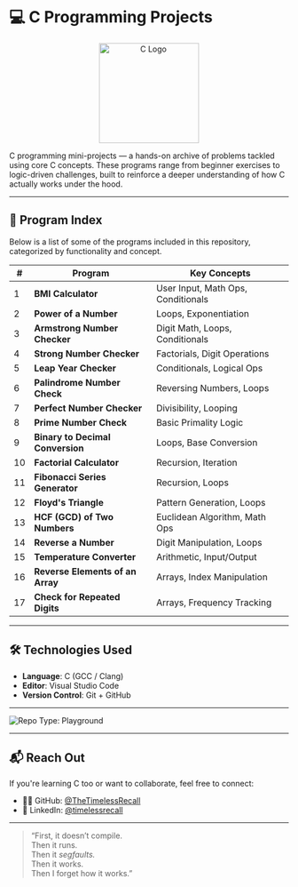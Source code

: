 # 💻 C Programming Projects

<div align="center">
  <img src="https://upload.wikimedia.org/wikipedia/commons/1/19/C_Logo.png" alt="C Logo" width="180">
</div>

C programming mini-projects — a hands-on archive of problems tackled using core C concepts. These programs range from beginner exercises to logic-driven challenges, built to reinforce a deeper understanding of how C actually works under the hood.

---

## 📂 Program Index

Below is a list of some of the programs included in this repository, categorized by functionality and concept.

| #  | Program                                 | Key Concepts                                   |
|----|-----------------------------------------|------------------------------------------------|
| 1  | **BMI Calculator**                      | User Input, Math Ops, Conditionals             |
| 2  | **Power of a Number**                   | Loops, Exponentiation                          |
| 3  | **Armstrong Number Checker**            | Digit Math, Loops, Conditionals                |
| 4  | **Strong Number Checker**               | Factorials, Digit Operations                   |
| 5  | **Leap Year Checker**                   | Conditionals, Logical Ops                      |
| 6  | **Palindrome Number Check**             | Reversing Numbers, Loops                       |
| 7  | **Perfect Number Checker**              | Divisibility, Looping                          |
| 8  | **Prime Number Check**                  | Basic Primality Logic                          |
| 9  | **Binary to Decimal Conversion**        | Loops, Base Conversion                         |
| 10 | **Factorial Calculator**                | Recursion, Iteration                           |
| 11 | **Fibonacci Series Generator**          | Recursion, Loops                               |
| 12 | **Floyd's Triangle**                    | Pattern Generation, Loops                      |
| 13 | **HCF (GCD) of Two Numbers**            | Euclidean Algorithm, Math Ops                  |
| 14 | **Reverse a Number**                    | Digit Manipulation, Loops                      |
| 15 | **Temperature Converter**               | Arithmetic, Input/Output                       |
| 16 | **Reverse Elements of an Array**        | Arrays, Index Manipulation                     |
| 17 | **Check for Repeated Digits**           | Arrays, Frequency Tracking                     |

---

## 🛠 Technologies Used

- **Language**: C (GCC / Clang)
- **Editor**: Visual Studio Code
- **Version Control**: Git + GitHub

---


![Repo Type: Playground](https://img.shields.io/badge/purpose-chaotic--learning-blueviolet)

---

## 📬 Reach Out

If you're learning C too or want to collaborate, feel free to connect:

- 🧑‍💻 GitHub: [@TheTimelessRecall](https://github.com/TheTimelessRecall)
- 💼 LinkedIn: [@timelessrecall](https://linkedin.com/in/timelessrecall)

---

> “First, it doesn’t compile.  
> Then it runs.  
> Then it *segfaults.*  
> Then it works.  
> Then I forget how it works.”

